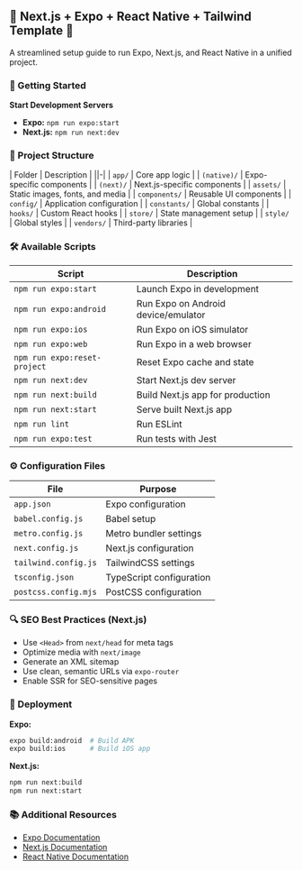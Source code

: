 ##  🚀 Next.js + Expo + React Native + Tailwind Template 🚀

A streamlined setup guide to run Expo, Next.js, and React Native in a unified project.

### 🚀 Getting Started

**Start Development Servers**  
- **Expo:** `npm run expo:start`  
- **Next.js:** `npm run next:dev`


### 📁 Project Structure

| Folder        | Description                            |
||-|
| `app/`        | Core app logic                         |
| `(native)/`   | Expo-specific components               |
| `(next)/`     | Next.js-specific components            |
| `assets/`     | Static images, fonts, and media        |
| `components/` | Reusable UI components                 |
| `config/`     | Application configuration              |
| `constants/`  | Global constants                       |
| `hooks/`      | Custom React hooks                     |
| `store/`      | State management setup                 |
| `style/`      | Global styles                          |
| `vendors/`    | Third-party libraries                  |



### 🛠 Available Scripts

| Script                    | Description                          |
|--|--|
| `npm run expo:start`     | Launch Expo in development           |
| `npm run expo:android`   | Run Expo on Android device/emulator  |
| `npm run expo:ios`       | Run Expo on iOS simulator            |
| `npm run expo:web`       | Run Expo in a web browser            |
| `npm run expo:reset-project` | Reset Expo cache and state       |
| `npm run next:dev`       | Start Next.js dev server             |
| `npm run next:build`     | Build Next.js app for production     |
| `npm run next:start`     | Serve built Next.js app              |
| `npm run lint`           | Run ESLint                           |
| `npm run expo:test`      | Run tests with Jest                  |



### ⚙️ Configuration Files

| File                 | Purpose                                |
|-|-|
| `app.json`           | Expo configuration                     |
| `babel.config.js`    | Babel setup                            |
| `metro.config.js`    | Metro bundler settings                 |
| `next.config.js`     | Next.js configuration                  |
| `tailwind.config.js` | TailwindCSS settings                   |
| `tsconfig.json`      | TypeScript configuration               |
| `postcss.config.mjs` | PostCSS configuration                  |



### 🔍 SEO Best Practices (Next.js)

- Use `<Head>` from `next/head` for meta tags
- Optimize media with `next/image`
- Generate an XML sitemap
- Use clean, semantic URLs via `expo-router`
- Enable SSR for SEO-sensitive pages



### 🚢 Deployment

**Expo:**  
```bash
expo build:android  # Build APK  
expo build:ios      # Build iOS app
```

**Next.js:**  
```bash
npm run next:build  
npm run next:start
```


### 📚 Additional Resources

- [Expo Documentation](https://docs.expo.dev)  
- [Next.js Documentation](https://nextjs.org/docs)  
- [React Native Documentation](https://reactnative.dev)

